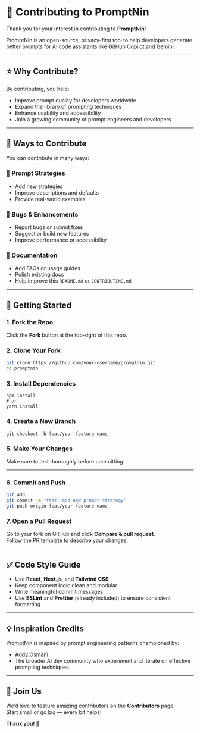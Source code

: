 # 🤝 Contributing to PromptNin

Thank you for your interest in contributing to **PromptNin**!

PromptNin is an open-source, privacy-first tool to help developers generate better prompts for AI code assistants like GitHub Copilot and Gemini.

---

## ⭐ Why Contribute?

By contributing, you help:

- Improve prompt quality for developers worldwide  
- Expand the library of prompting techniques  
- Enhance usability and accessibility  
- Join a growing community of prompt engineers and developers  

---

## 🔧 Ways to Contribute

You can contribute in many ways:

### 📘 Prompt Strategies

- Add new strategies  
- Improve descriptions and defaults  
- Provide real-world examples  

### 🐞 Bugs & Enhancements

- Report bugs or submit fixes  
- Suggest or build new features  
- Improve performance or accessibility  

### 📖 Documentation

- Add FAQs or usage guides  
- Polish existing docs  
- Help improve this `README.md` or `CONTRIBUTING.md`  

---

## 🚀 Getting Started

### 1. Fork the Repo  
Click the **Fork** button at the top-right of this repo.

### 2. Clone Your Fork  
```bash
git clone https://github.com/your-username/promptnin.git
cd promptnin
```

### 3. Install Dependencies

```
npm install
# or
yarn install
```
### 4. Create a New Branch

```
git checkout -b feat/your-feature-name
```
### 5. Make Your Changes

Make sure to test thoroughly before committing.

---

### 6. Commit and Push

```bash
git add .
git commit -m "feat: add new prompt strategy"
git push origin feat/your-feature-name
```

### 7. Open a Pull Request

Go to your fork on GitHub and click **Compare & pull request**.  
Follow the PR template to describe your changes.

---

## ✅ Code Style Guide

- Use **React**, **Next.js**, and **Tailwind CSS**
- Keep component logic clean and modular
- Write meaningful commit messages
- Use **ESLint** and **Prettier** (already included) to ensure consistent formatting

---

## 💡 Inspiration Credits

PromptNin is inspired by prompt engineering patterns championed by:

- [Addy Osmani](https://addyosmani.com)
- The broader AI dev community who experiment and iterate on effective prompting techniques

---

## 🙌 Join Us

We’d love to feature amazing contributors on the **Contributors** page.  
Start small or go big — every bit helps!

**Thank you! 🚀**